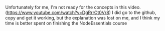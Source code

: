 Unfortunately for me, I'm not ready for the concepts in this video. (https://www.youtube.com/watch?v=DgRrrOt0Vr8)
I did go to the github, copy and get it working, but the explanation was lost on me, and I think my time is better spent on finishing the NodeEssentials course